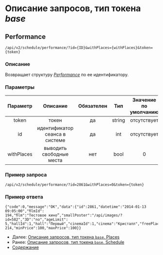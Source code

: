 Описание запросов, тип токена _base_
====================================
Performance
-----------

`/api/v2/schedule/performance/?id={ID}&withPlaces={withPlaces}&token={token}` 

### Описание

Возвращает структуру _[Performance](../replies/performance)_ по ее идентификатору.
 
### Параметры

|  Параметр  |            Описание            | Обязателен |   Тип  | Значение по умолчанию |
|:----------:|:------------------------------:|:----------:|:------:|:---------------------:|
|    token   |              токен             |     да     | string |      отсутствует      |
|     id     | идентификатор сеанса в системе |     да     |   int  |      отсутствует      |
| withPlaces |    выводить свободные места    |     нет    |  bool  |           0           |

### Пример запроса
`/api/v2/schedule/performance/?id=2861&withPlaces=0&token={token}`

### Пример ответа

```
{"code":0,"message":"OK","data":{"id":2861,"datetime":"2014-01-13 09:05:00","ﬁlmId":
194,"ﬁlm":"Тестовое кино”,"smallPoster":"/api/images/?id=582","3D":"no","ageLimit":
5,"hallId":1,"hall":"Первый","cinemaId":1,"cinema":"Кристалл","freePlaces":
214,"minPrice":100,"maxPrice":100}}
```

* Далее: [Описание запросов, тип токена `base`. Places](places)
* Ранее: [Описание запросов, тип токена `base`. Schedule](schedule)
* [Содержание](../index)